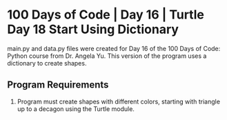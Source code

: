 # 100 Days of Code | Day 16 | Turtle Day 18 Start Using Dictionary

main.py and data.py files were created for Day 16 of the 100 Days of Code: Python course from Dr. Angela Yu. This version of the program uses a dictionary to create shapes.

## Program Requirements ##

1. Program must create shapes with different colors, starting with triangle up to a decagon using the Turtle module.
